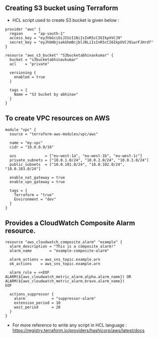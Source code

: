## Creating S3 bucket using Terraform
- HCL script used to create S3 bucket is given below :
```
provider "aws" {
  region     = "ap-south-1"
  access_key = "eyJhbGciOiJIUzI1NiIsInR5cCI6IkpXVCJ9"
  secret_key = "eyJhbHbjsakGhmBcjblJBLiIsInR5cCI6IkpXVCJ9iwrFJHrdf"
}

resource "aws_s3_bucket" "S3bucketabhinavkumar" {
  bucket = "s3bucketabhinavkumar"
  acl    = "private"

  versioning {
    enabled = true
  }

  tags = {
    Name = "S3 bucket by abhinav"
  }
}
```
## To create VPC resources on AWS
```
module "vpc" {
  source = "terraform-aws-modules/vpc/aws"

  name = "my-vpc"
  cidr = "10.0.0.0/16"

  azs             = ["eu-west-1a", "eu-west-1b", "eu-west-1c"]
  private_subnets = ["10.0.1.0/24", "10.0.2.0/24", "10.0.3.0/24"]
  public_subnets  = ["10.0.101.0/24", "10.0.102.0/24", "10.0.103.0/24"]

  enable_nat_gateway = true
  enable_vpn_gateway = true

  tags = {
    Terraform = "true"
    Environment = "dev"
  }
}
```
## Provides a CloudWatch Composite Alarm resource.
```
resource "aws_cloudwatch_composite_alarm" "example" {
  alarm_description = "This is a composite alarm!"
  alarm_name        = "example-composite-alarm"

  alarm_actions = aws_sns_topic.example.arn
  ok_actions    = aws_sns_topic.example.arn

  alarm_rule = <<EOF
ALARM(${aws_cloudwatch_metric_alarm.alpha.alarm_name}) OR
ALARM(${aws_cloudwatch_metric_alarm.bravo.alarm_name})
EOF

  actions_suppressor {
    alarm            = "suppressor-alarm"
    extension_period = 10
    wait_period      = 20
  }
}
```
- For more reference to write any script in HCL language : https://registry.terraform.io/providers/hashicorp/aws/latest/docs 
